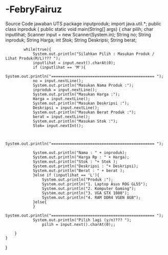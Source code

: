 # -FebryFairuz
Source Code jawaban UTS
package inputproduk;
import java.util.*;
public class inproduk {
public static void main(String[] args) {
		char pilih;
		char inputlihat;
		Scanner input = new Scanner(System.in);
		String no;
		String inproduk;
		String Harga;
		int Stok;
		String Deskripsi;
		String berat;
	
			while(true){
				System.out.println("Silahkan Pilih : Masukan Produk / Lihat Produk(M/L)??? ");
				inputlihat = input.next().charAt(0);
				if (inputlihat == 'M'){
				System.out.println("============================================= ");	
				no = input.nextLine();
				System.out.println("Masukan Nama Produk :");
				inproduk = input.nextLine();		
				System.out.println("Masukan Harga :");
				Harga = input.nextLine();			
				System.out.println("Masukan Deskripsi :");
				Deskripsi = input.nextLine();
				System.out.println("Masukan Berat Produk :");
				berat = input.nextLine();
				System.out.println("Masukan Stok :");
				Stok= input.nextInt();
				
				
				System.out.println("============================================= ");	
				
				System.out.println("Nama : " + inproduk);	
				System.out.println("Harga Rp : " + Harga);	
				System.out.println("Stok : "+ Stok );	
				System.out.println("Deskripsi : "+ Deskripsi);  
				System.out.println("Berat : " + berat );
				}else if (inputlihat == 'L'){
					System.out.println("Produk :");	
					System.out.println("1. Laptop Asus ROG GL55");	
					System.out.println("2. Komputer Gaming");	
					System.out.println("3. VGA GTX 1080");	
					System.out.println("4. RAM DDR4 VGEN 8GB");  
				}else{
				}
				System.out.println("============================================= ");	
				System.out.println("Pilih lagi (y/n)??? ");
					pilih = input.next().charAt(0);;
					
		}
	}
}	

